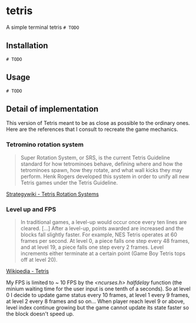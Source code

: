 # tetris

A simple terminal tetris
`# TODO`

## Installation

`# TODO`

## Usage

`# TODO`

## Detail of implementation

This version of Tetris meant to be as close as possible to the ordinary ones.
Here are the references that I consult to recreate the game mechanics.

### Tetromino rotation system

> Super Rotation System, or SRS, is the current Tetris Guideline standard for
> how tetrominoes behave, defining where and how the tetrominoes spawn, how
> they rotate, and what wall kicks they may perform. Henk Rogers developed this
> system in order to unify all new Tetris games under the Tetris Guideline.
>
[Strategywiki - Tetris Rotation Systems](https://strategywiki.org/wiki/Tetris/Rotation_systems)

### Level up and FPS

> In traditional games, a level-up would occur once every ten lines are
> cleared. [...] After a level-up, points awarded are increased and the blocks
> fall slightly faster. For example, NES Tetris operates at 60 frames per
> second. At level 0, a piece falls one step every 48 frames, and at level 19,
> a piece falls one step every 2 frames. Level increments either terminate at
> a certain point (Game Boy Tetris tops off at level 20).
>
[Wikipedia - Tetris](https://en.wikipedia.org/wiki/Tetris)

My FPS is limited to ~ 10 FPS by the *<ncurses.h> halfdelay* function (the
minium waiting time for the user input is one tenth of a seconds). So at level
0 I decide to update game status every 10 frames, at level 1 every 9 frames,
at level 2 every 8 frames and so on... When player reach level 9 or above,
level index continue growing but the game cannot update its state faster so
the block doesn't speed up.
